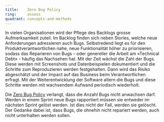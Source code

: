 ```yaml
---
title:    Zero Bug Policy  
ring:     assess  
quadrant: concepts-and-methods
---
```


In vielen Organisationen wird der Pflege des Backlogs grosse Aufmerksamkeit zuteil. Im Backlog finden sich neben
Stories, welche neue Anforderungen adressieren auch Bugs. Selbstredend liegt es für den Produktverantwortlichen nahe,
neue Funktionalität höher zu priorisieren, sodass das Reparieren von Bugs – oder genereller die Arbeit am «Technical
Debt» - häufig das Nachsehen hat. Mit der Zeit wächst die Zahl der Bugs. Diese werden mit Screenshots und
Datenbeispielen dokumentiert und die Schritte zum Reproduzieren werden festgehalten. Dann wird das Risiko abgeschätzt
und der Impact auf das Business beim Verantwortlichen erfragt. Mit der Weiterentwicklung der Software altern die Bugs
und diese Schritte werden mit wachsendem Aufwand periodisch wiederholt. 

Die [Zero Bug Policy][scrum] verlangt, dass die Anzahl
Bugs nicht anwachsen darf. Werden in einem Sprint neue Bugs rapportiert müssen sie entweder im nächsten Sprint gelöst
werden. Ist dies nicht der Fall, werden sie gelöscht. Der Gedanke dabei ist, dass Bugs, die ohnehin nicht repariert
werden, auch nicht unterhalten werden sollen.

[scrum]: https://www.scrum.org/resources/blog/zero-bug-policy-fast-way-paying-back-technical-debt
